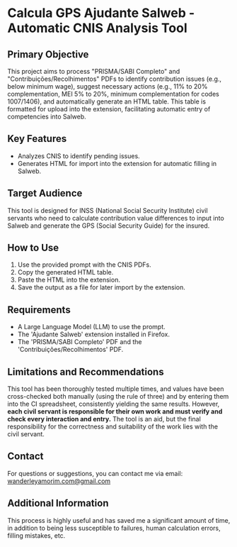 # Calcula GPS Ajudante Salweb - Automatic CNIS Analysis Tool

## Primary Objective
This project aims to process "PRISMA/SABI Completo" and "Contribuições/Recolhimentos" PDFs to identify contribution issues (e.g., below minimum wage), suggest necessary actions (e.g., 11% to 20% complementation, MEI 5% to 20%, minimum complementation for codes 1007/1406), and automatically generate an HTML table. This table is formatted for upload into the  extension, facilitating automatic entry of competencies into Salweb.

## Key Features
- Analyzes CNIS to identify pending issues.
- Generates HTML for import into the  extension for automatic filling in Salweb.

## Target Audience
This tool is designed for INSS (National Social Security Institute) civil servants who need to calculate contribution value differences to input into Salweb and generate the GPS (Social Security Guide) for the insured.

## How to Use
1.  Use the provided prompt with the CNIS PDFs.
2.  Copy the generated HTML table.
3.  Paste the HTML into the  extension.
4.  Save the output as a  file for later import by the  extension.

## Requirements
-   A Large Language Model (LLM) to use the prompt.
-   The 'Ajudante Salweb' extension installed in Firefox.
-   The 'PRISMA/SABI Completo' PDF and the 'Contribuições/Recolhimentos' PDF.

## Limitations and Recommendations
This tool has been thoroughly tested multiple times, and values have been cross-checked both manually (using the rule of three) and by entering them into the CI spreadsheet, consistently yielding the same results. However, **each civil servant is responsible for their own work and must verify and check every interaction and entry.** The tool is an aid, but the final responsibility for the correctness and suitability of the work lies with the civil servant.

## Contact
For questions or suggestions, you can contact me via email: wanderleyamorim.com@gmail.com

## Additional Information
This process is highly useful and has saved me a significant amount of time, in addition to being less susceptible to failures, human calculation errors, filling mistakes, etc.
